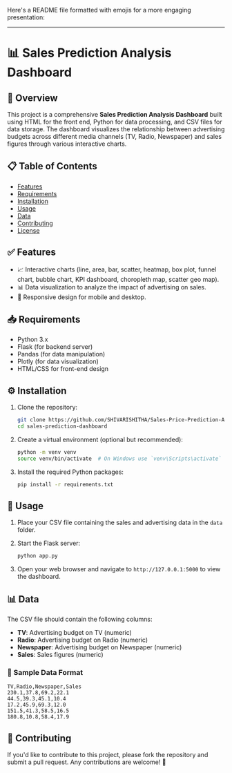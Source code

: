 Here's a README file formatted with emojis for a more engaging presentation:

---

# 📊 Sales Prediction Analysis Dashboard

## 🌟 Overview

This project is a comprehensive **Sales Prediction Analysis Dashboard** built using HTML for the front end, Python for data processing, and CSV files for data storage. The dashboard visualizes the relationship between advertising budgets across different media channels (TV, Radio, Newspaper) and sales figures through various interactive charts.

## 📋 Table of Contents

- [Features](#features)
- [Requirements](#requirements)
- [Installation](#installation)
- [Usage](#usage)
- [Data](#data)
- [Contributing](#contributing)
- [License](#license)

## ✅ Features

- 📈 Interactive charts (line, area, bar, scatter, heatmap, box plot, funnel chart, bubble chart, KPI dashboard, choropleth map, scatter geo map).
- 📊 Data visualization to analyze the impact of advertising on sales.
- 📱 Responsive design for mobile and desktop.

## 📥 Requirements

- Python 3.x
- Flask (for backend server)
- Pandas (for data manipulation)
- Plotly (for data visualization)
- HTML/CSS for front-end design

## ⚙️ Installation

1. Clone the repository:

   ```bash
   git clone https://github.com/SHIVARISHITHA/Sales-Price-Prediction-Analysis.git
   cd sales-prediction-dashboard
   ```

2. Create a virtual environment (optional but recommended):

   ```bash
   python -m venv venv
   source venv/bin/activate  # On Windows use `venv\Scripts\activate`
   ```

3. Install the required Python packages:

   ```bash
   pip install -r requirements.txt
   ```

## 🚀 Usage

1. Place your CSV file containing the sales and advertising data in the `data` folder.
2. Start the Flask server:

   ```bash
   python app.py
   ```

3. Open your web browser and navigate to `http://127.0.0.1:5000` to view the dashboard.

## 📊 Data

The CSV file should contain the following columns:

- **TV**: Advertising budget on TV (numeric)
- **Radio**: Advertising budget on Radio (numeric)
- **Newspaper**: Advertising budget on Newspaper (numeric)
- **Sales**: Sales figures (numeric)

### 📝 Sample Data Format

```csv
TV,Radio,Newspaper,Sales
230.1,37.8,69.2,22.1
44.5,39.3,45.1,10.4
17.2,45.9,69.3,12.0
151.5,41.3,58.5,16.5
180.8,10.8,58.4,17.9
```

## 🤝 Contributing

If you'd like to contribute to this project, please fork the repository and submit a pull request. Any contributions are welcome! 🎉

##
